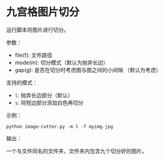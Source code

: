 # 九宫格图片切分

运行脚本将图片进行切分。

参数：

* file(f): 文件路径
* mode(m): 切分模式（默认为抛弃长边）
* gap(g): 是否在切分时考虑图与图之间的小间隔 （默认为考虑）



支持的模式：

* `l`: 抛弃长边部分（默认）
* `s`: 将短边部分添加白色再切分



示例：

```
python image-cutter.py -m l -f myimg.jpg
```



输出：

一个与文件同名的文件夹，文件夹内包含九个切分好的图片。